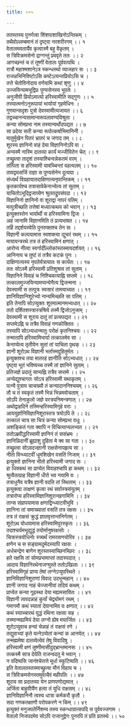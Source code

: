 ```yaml
---
title: ००५

---
```

ततस्तस्य पुनर्गत्वा शिंशपाशाखिनोऽन्तिकम् ।  
तथैवोल्लम्बमानं तं दृष्ट्वा नरशरीरगम् ।। १  
वेतालमवतार्यैव कृत्वास्मै बहु वैकृतम् ।  
स त्रिविक्रमसेनो द्राग्गन्तुं प्रववृते ततः ।। २  
आगच्छन्तं च तं तूष्णीं वेतालः पूर्ववत्पथि ।  
रात्रौ महाश्मशानेऽत्र स्कन्धस्थो व्याजहार सः ।। ३  
राजन्नभिनिविष्टोऽसि कष्टेऽत्यन्तप्रियोऽसि च ।  
तत्ते चेतोविनोदाय वर्णयामि कथां शृणु ।। ४  
उज्जयिन्यामभूद्विप्रः पुण्यसेनस्य भूपतेः ।  
अनुजीवी प्रियोऽमात्यो हरिस्वामीति सद्गुणः ।। ५  
तस्यात्मनोऽनुरूपायां भार्यायां गृहमेधिनः ।  
गुणवान्सदृशः पुत्रो देवस्वामीत्यजायत ।। ६  
तद्वच्चानन्यसामान्यरूपलावण्यविश्रुता ।  
कन्या सोमप्रभा नाम तस्यान्वर्थोदपद्यत ।। ७  
सा प्रदेया सती कन्या रूपोत्कर्षाभिमानिनी ।  
मातुर्मुखेन पितरं भ्रातरं च जगाद तम् ।। ८  
शूरस्य ज्ञानिनो वाहं देया विज्ञानिनोऽपि वा ।  
अन्यस्मै नास्मि दातव्या कार्यं मज्जीवितेन चेत् ।। ९  
तच्छ्रुत्वा तादृशं तस्याश्चिन्वन्नेकतमं वरम् ।  
तत्पिता स हरिस्वामी यावच्चिन्तां वहत्यलम् ।। १०  
तावद्व्यसर्जि राज्ञा स पुण्यसेनेन दूत्यया ।  
संध्यर्थं विग्रहायातदाक्षिणात्यनृपान्तिकम् ।। ११  
कृतकार्यश्च तत्रासावेकेनाभ्येत्य तां सुताम् ।  
याचितोऽभूद्द्विजाग्र्येण श्रुततद्रूपसंपदा ।। १२  
विज्ञानिनो ज्ञानिनो वा शूराद्वा नापरं पतिम् ।  
मत्पुत्रीच्छति तत्तेषां मध्यात्कथय को भवान् ।। १३  
इत्युक्तस्तेन भार्यार्थी स हरिस्वामिना द्विजः ।  
अहं जानामि विज्ञानमिति तं प्रत्यभाषत ।। १४  
तर्हि तद्दर्शयस्वेति पुनरुक्तश्च तेन सः ।  
विज्ञानी कल्पयामास स्वशक्त्या द्युचरं रथम् ।। १५  
मायायन्त्ररथे तत्र तं हरिस्वामिनं क्षणात् ।  
आरोप्य नीत्वा स्वर्गादींल्लोकांस्तस्मायदर्शयत् ।। १६  
आनिनाय च तुष्टं तं तत्रैव कटकं पुनः ।  
दाक्षिणात्यस्य नृपतेर्यत्रायातः स कार्यतः ।। १७  
ततः सोऽस्मै हरिस्वामी प्रतिशुश्राव तां सुताम् ।  
विज्ञानिने विवाहं च निश्चिकायाह्नि सप्तमे ।। १८  
तत्कालमुज्जयिन्यामप्यन्येनैत्य द्विजन्मना ।  
देवस्वामी स तत्पुत्रः स्वसारं तामयाच्यत ।। १९  
ज्ञानिविज्ञानिशूरेभ्यो नान्यमिच्छति सा पतिम् ।  
इति तेनापि सोऽप्युक्तः शूरमात्मानमभ्यधात् ।। २०  
ततो दर्शितशस्त्रास्त्रश्रिये तस्मै द्विजोऽनुजाम् ।  
देवस्वामी स शूराय दातुं तां प्रत्यपद्यत ।। २१  
सप्तमेऽह्नि च तत्रैव विवाहं गणकोक्तितः ।  
तस्यापि सोऽभ्यधान्मातुः परोक्षं कृतनिश्चयः ।। २२  
तन्मातापि हरिस्वामिभार्या तत्कालमेव सा ।  
केनाप्येत्य तृतीयेन सुतां तां याचिता पृथक् ।। २३  
ज्ञानी शूरोऽथ विज्ञानी भर्तास्मद्दुहितुर्मतः ।  
इत्युक्तश्च तया मातरहं ज्ञानीति सोऽभ्यधात् ।। २४  
पृष्ट्वा भूतं भविष्यच्च तस्मै तां ज्ञानिने सुताम् ।  
प्रतिजज्ञे प्रदातुं साप्यह्नि तत्रैव सप्तमे ।। २५  
अन्येद्युश्चागतः सोऽत्र हरिस्वामी यथाकृतम् ।  
पत्न्यै पुत्राय चाचख्यौ तं कन्यादाननिश्चयम् ।। २६  
तौ च तं स्वकृतं तस्मै भिन्नं भिन्नमवोचताम् ।  
सोऽपि तेनाकुलो जज्ञे वरत्रयनिमन्त्रणात् ।। २७  
अथोद्वाहदिने तस्मिन्हरिस्वामिगृहे वराः ।  
आययुर्ज्ञानिविज्ञानिशूरास्तत्र त्रयोऽपि ते ।। २८  
तत्कालं चात्र सा चित्रं कन्या सोमप्रभा वधूः ।  
अशङ्कितं गता क्वापि न विचित्याप्यलभ्यत ।। २१  
ततोऽब्रवीद्धरिस्वामी ज्ञानिनं तं ससंभ्रमः ।  
ज्ञानिन्निदानीं ब्रूह्याशु दुहिता मे क्व सा गता ।। ३०  
तच्छ्रुत्वा सोऽवदज्ज्ञानी राक्षसेनापहृत्य सा ।  
नीता विन्ध्याटवीं धूमशिखेन वसतिं निजाम् ।। ३१  
इत्युक्तो ज्ञानिना भीतो हरिस्वामी जगाद सः ।  
हा धिक्कथं सा प्राप्येत विवाहश्चापि हा कथम् ।। ३२  
श्रुत्वैतत्प्राह विज्ञानी धीरो भव नयामि वः ।  
तत्राधुनैव यत्रैष ज्ञानी वदति तां स्थिताम् ।। ३३  
इत्युक्त्वा तत्क्षणं कृत्वा रथं सर्वास्त्रसंयुतम् ।  
तत्रारोप्य हरिस्वामिज्ञानिशूरान्खगामिनि ।। ३४  
तान्स संप्रापयामास क्षणाद्विन्ध्याटवीभुवि ।  
ज्ञानिना तां समाख्यातां वसतिं तत्र रक्षसः ।। ३५  
तत्र तं राक्षसं क्रुद्धं ज्ञातवृत्तान्तनिर्गतम् ।  
शूरोऽथ योधयामास हरिस्वामिपुरस्कृतः ।। ३६  
तदाश्चर्यमभूद्युद्धं तयोर्मानुषरक्षसोः ।  
चित्रास्त्रयोधिनोः स्त्र्यर्थं रामरावणयोरिव ।। ३७  
क्षणेन च स सङ्ग्रामदुर्मदस्यापि रक्षसः ।  
अर्धचन्द्रेण बाणेन शूरस्तस्याच्छिनच्छिरः ।। ३८  
हते रक्षसि तां सोमप्रभामाप्तां तदास्पदात् ।  
आदाय विज्ञानिरथेनाजग्मुस्ते ततोऽखिलाः ।। ३९  
हरिस्वामिगृहं प्राप्य तेषां लग्नेऽप्युपस्थिते ।  
ज्ञानिविज्ञानिशूराणां विवाद उदभून्महान् ।। ४०  
ज्ञानी जगाद नाहं चेज्जानीयां तदियं कथम् ।  
प्राप्येत कन्या गूढस्था देया मह्यमसावितः ।। ४१  
विज्ञानी त्ववदन्नाहं कुर्यां चेद्व्योमगं रथम् ।  
गमागमौ कथं स्यातां देवानामिव वः क्षणात् ।। ४२  
कथं स्याच्चारथं युद्धं रथिना रक्षसा सह ।  
तस्मान्मह्यमियं देया लग्नो ह्येष मयार्जितः ।। ४३  
शूरोऽप्युवाच हन्यां चेन्नाहं तं राक्षसं रणे ।  
तद्युवाभ्यां कृते यत्नेऽप्येतां कन्यां क आनयेत् ।। ४४  
तन्मह्ममेषा दातव्येत्येवं तेषु विवादिषु ।  
हरिस्वामी क्षणं तूष्णीमासीदुद्भ्रान्तमानसः ।। ४५  
तत्कस्मै सात्र देयेति राजन्वदतु मे भवान् ।  
न वदिष्यसि जानंश्चेत्तत्ते मूर्धा स्फुटिष्यति ।। ४६  
इति वेतालतस्तस्माच्छ्रुत्वा मौनं विहाय च ।  
स त्रिविक्रमसेनस्तमुवाचैवं महीपतिः ।। ४७  
शूराय सा प्रदातव्या येन प्राणपणोद्यमात् ।  
अर्जिता बाहुवीर्येण हत्वा तं युधि राक्षसम् ।। ४८  
ज्ञानिविज्ञानिनौ त्वस्य धात्रा कर्मकरौ कृतौ ।  
सदा गणकतक्षाणौ परोपकरणे न किम् ।। ४९  
इत्युक्तं मनुजपतेर्निशम्य तस्य स्कन्धाग्रात्सपदि स पूर्ववज्जगाम ।  
वेतालो निजपदमेव सोऽपि राजानुद्वेगः पुनरपि तं प्रति प्रतस्थे ।। ५०
